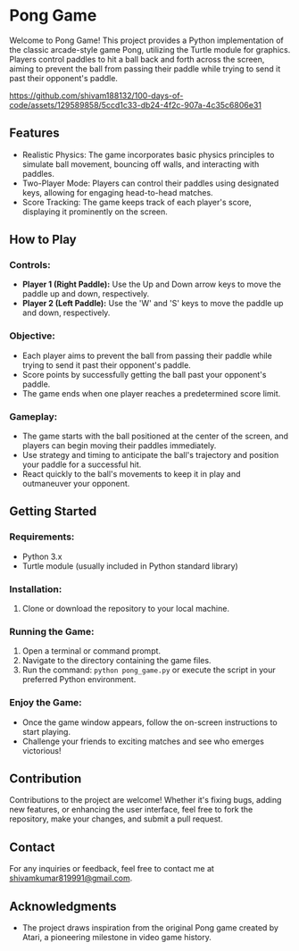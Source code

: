 # Pong Game

Welcome to Pong Game! This project provides a Python implementation of the classic arcade-style game Pong, utilizing the Turtle module for graphics. Players control paddles to hit a ball back and forth across the screen, aiming to prevent the ball from passing their paddle while trying to send it past their opponent's paddle.


https://github.com/shivam188132/100-days-of-code/assets/129589858/5ccd1c33-db24-4f2c-907a-4c35c6806e31


## Features

- Realistic Physics: The game incorporates basic physics principles to simulate ball movement, bouncing off walls, and interacting with paddles.
- Two-Player Mode: Players can control their paddles using designated keys, allowing for engaging head-to-head matches.
- Score Tracking: The game keeps track of each player's score, displaying it prominently on the screen.

## How to Play

### Controls:

- **Player 1 (Right Paddle):** Use the Up and Down arrow keys to move the paddle up and down, respectively.
- **Player 2 (Left Paddle):** Use the 'W' and 'S' keys to move the paddle up and down, respectively.

### Objective:

- Each player aims to prevent the ball from passing their paddle while trying to send it past their opponent's paddle.
- Score points by successfully getting the ball past your opponent's paddle.
- The game ends when one player reaches a predetermined score limit.

### Gameplay:

- The game starts with the ball positioned at the center of the screen, and players can begin moving their paddles immediately.
- Use strategy and timing to anticipate the ball's trajectory and position your paddle for a successful hit.
- React quickly to the ball's movements to keep it in play and outmaneuver your opponent.

## Getting Started

### Requirements:

- Python 3.x
- Turtle module (usually included in Python standard library)

### Installation:

1. Clone or download the repository to your local machine.

### Running the Game:

1. Open a terminal or command prompt.
2. Navigate to the directory containing the game files.
3. Run the command: `python pong_game.py` or execute the script in your preferred Python environment.

### Enjoy the Game:

- Once the game window appears, follow the on-screen instructions to start playing.
- Challenge your friends to exciting matches and see who emerges victorious!

## Contribution

Contributions to the project are welcome! Whether it's fixing bugs, adding new features, or enhancing the user interface, feel free to fork the repository, make your changes, and submit a pull request.

## Contact
For any inquiries or feedback, feel free to contact me at shivamkumar819991@gmail.com.



## Acknowledgments

- The project draws inspiration from the original Pong game created by Atari, a pioneering milestone in video game history.

